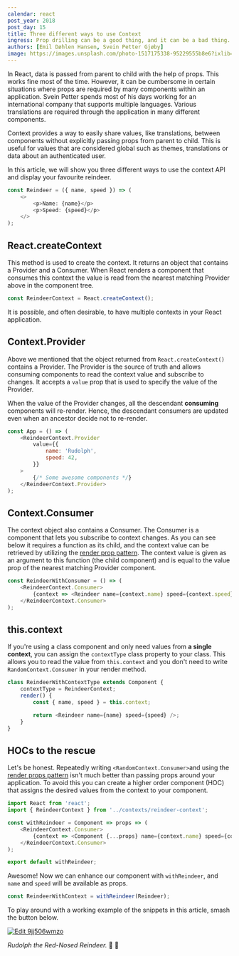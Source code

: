 ```yaml
---
calendar: react
post_year: 2018
post_day: 15
title: Three different ways to use Context
ingress: Prop drilling can be a good thing, and it can be a bad thing. Thankfully, there are better ways to do it with the Context API.
authors: [Emil Døhlen Hansen, Svein Petter Gjøby]
image: https://images.unsplash.com/photo-1517175338-95229555b8e6?ixlib=rb-1.2.1&ixid=eyJhcHBfaWQiOjEyMDd9&auto=format&fit=crop&w=3264&q=80
---
```


In React, data is passed from parent to child with the help of props. This works fine most of the time. However, it can be cumbersome in certain situations where props are required by many components within an application. Svein Petter spends most of his days working for an international company that supports multiple languages. Various translations are required through the application in many different components.

Context provides a way to easily share values, like translations, between components without explicitly passing props from parent to child. This is useful for values that are considered global such as themes, translations or data about an authenticated user.

In this article, we will show you three different ways to use the context API and display your favourite reindeer.

```js
const Reindeer = ({ name, speed }) => (
    <>
        <p>Name: {name}</p>
        <p>Speed: {speed}</p>
    </>
);
```

## React.createContext

This method is used to create the context. It returns an object that contains a Provider and a Consumer. When React renders a component that consumes this context the value is read from the nearest matching Provider above in the component tree.

```js
const ReindeerContext = React.createContext();
```

It is possible, and often desirable, to have multiple contexts in your React application.

## Context.Provider

Above we mentioned that the object returned from `React.createContext()` contains a Provider. The Provider is the source of truth and allows consuming components to read the context value and subscribe to changes. It accepts a `value` prop that is used to specify the value of the Provider.

When the value of the Provider changes, all the descendant **consuming** components will re-render. Hence, the descendant consumers are updated even when an ancestor decide not to re-render.

```js
const App = () => (
    <ReindeerContext.Provider
        value={{
            name: 'Rudolph',
            speed: 42,
        }}
    >
        {/* Some awesome components */}
    </ReindeerContext.Provider>
);
```

## Context.Consumer

The context object also contains a Consumer. The Consumer is a component that lets you subscribe to context changes. As you can see below it requires a function as its child, and the context value can be retrieved by utilizing the [render prop pattern](https://reactjs.org/docs/render-props.html). The context value is given as an argument to this function (the child component) and is equal to the value prop of the nearest matching Provider component.

```js
const ReindeerWithConsumer = () => (
    <ReindeerContext.Consumer>
        {context => <Reindeer name={context.name} speed={context.speed} />}
    </ReindeerContext.Consumer>
);
```

## this.context

If you're using a class component and only need values from **a single context**, you can assign the `contextType` class property to your class. This allows you to read the value from `this.context` and you don't need to write `RandomContext.Consumer` in your render method.

```js
class ReindeerWithContextType extends Component {
    contextType = ReindeerContext;
    render() {
        const { name, speed } = this.context;

        return <Reindeer name={name} speed={speed} />;
    }
}
```

## HOCs to the rescue

Let's be honest. Repeatedly writing `<RandomContext.Consumer>`and using the [render props pattern](https://reactjs.org/docs/render-props.html) isn't much better than passing props around your application. To avoid this you can create a higher order component (HOC) that assigns the desired values from the context to your component.

```js
import React from 'react';
import { ReindeerContext } from '../contexts/reindeer-context';

const withReindeer = Component => props => (
    <ReindeerContext.Consumer>
        {context => <Component {...props} name={context.name} speed={context.speed} />}
    </ReindeerContext.Consumer>
);

export default withReindeer;
```

Awesome! Now we can enhance our component with `withReindeer`, and `name` and `speed` will be available as props.

```js
const ReindeerWithContext = withReindeer(Reindeer);
```

To play around with a working example of the snippets in this article, smash the button below.

[![Edit 9jj506wmzo](https://codesandbox.io/static/img/play-codesandbox.svg)](https://codesandbox.io/s/9jj506wmzo)

_Rudolph the Red-Nosed Reindeer._ 🎵 🎅

